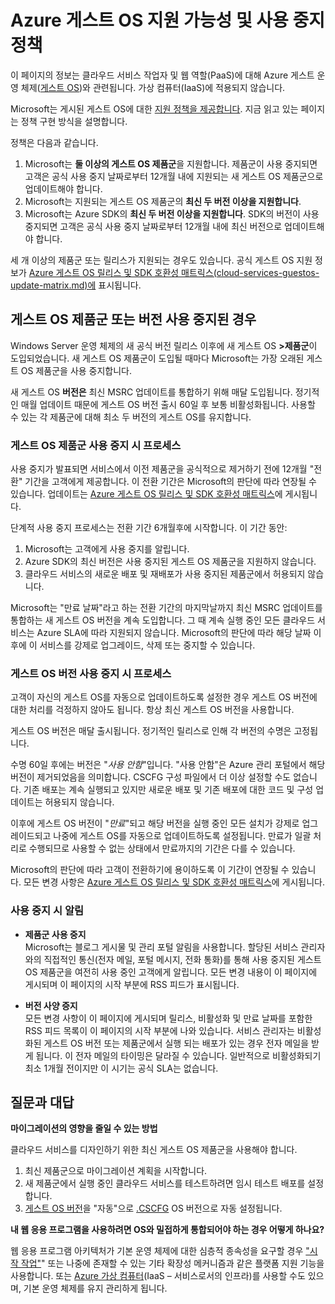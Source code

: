 <properties 
   pageTitle="Azure 게스트 OS에 대한 지원 가능성 및 사용 중지 정책 가이드 | Azure" 
   description="클라우드 서비스에서 사용하는 Azure 게스트 OS에 대해 Microsoft가 지원하는 내용에 대한 정보를 제공합니다." 
   services="cloud-services" 
   documentationCenter="na" 
   authors="Thraka" 
   manager="timlt" 
   editor=""/>

<tags
   ms.service="cloud-services"
   ms.devlang="na"
   ms.topic="article"
   ms.tgt_pltfrm="na"
   ms.workload="tbd" 
   ms.date="05/19/2015"
   ms.author="adegeo"/>

# Azure 게스트 OS 지원 가능성 및 사용 중지 정책
이 페이지의 정보는 클라우드 서비스 작업자 및 웹 역할(PaaS)에 대해 Azure 게스트 운영 체제([게스트 OS](https://msdn.microsoft.com/library/azure/ff729422.aspx))와 관련됩니다. 가상 컴퓨터(IaaS)에 적용되지 않습니다.

Microsoft는 게시된 게스트 OS에 대한 [지원 정책을 제공합니다](http://support.microsoft.com/gp/azure-cloud-lifecycle-faq). 지금 읽고 있는 페이지는 정책 구현 방식을 설명합니다.

정책은 다음과 같습니다.

1. Microsoft는 **둘 이상의 게스트 OS 제품군**을 지원합니다. 제품군이 사용 중지되면 고객은 공식 사용 중지 날짜로부터 12개월 내에 지원되는 새 게스트 OS 제품군으로 업데이트해야 합니다.
2. Microsoft는 지원되는 게스트 OS 제품군의 **최신 두 버전 이상을 지원합니다**. 
3. Microsoft는 Azure SDK의 **최신 두 버전 이상을 지원합니다**. SDK의 버전이 사용 중지되면 고객은 공식 사용 중지 날짜로부터 12개월 내에 최신 버전으로 업데이트해야 합니다. 

세 개 이상의 제품군 또는 릴리스가 지원되는 경우도 있습니다. 공식 게스트 OS 지원 정보가 [Azure 게스트 OS 릴리스 및 SDK 호환성 매트릭스(cloud-services-guestos-update-matrix.md)에](cloud-services-guestos-update-matrix.md) 표시됩니다.


## 게스트 OS 제품군 또는 버전 사용 중지된 경우 


Windows Server 운영 체제의 새 공식 버전 릴리스 이후에 새 게스트 OS **>제품군**이 도입되었습니다. 새 게스트 OS 제품군이 도입될 때마다 Microsoft는 가장 오래된 게스트 OS 제품군을 사용 중지합니다.

새 게스트 OS **버전은** 최신 MSRC 업데이트를 통합하기 위해 매달 도입됩니다. 정기적인 매월 업데이트 때문에 게스트 OS 버전 출시 60일 후 보통 비활성화됩니다. 사용할 수 있는 각 제품군에 대해 최소 두 버전의 게스트 OS를 유지합니다.

### 게스트 OS 제품군 사용 중지 시 프로세스 


사용 중지가 발표되면 서비스에서 이전 제품군을 공식적으로 제거하기 전에 12개월 "전환" 기간을 고객에게 제공합니다. 이 전환 기간은 Microsoft의 판단에 따라 연장될 수 있습니다. 업데이트는 [Azure 게스트 OS 릴리스 및 SDK 호환성 매트릭스](cloud-services-guestos-update-matrix.md)에 게시됩니다.

단계적 사용 중지 프로세스는 전환 기간 6개월후에 시작합니다. 이 기간 동안:

1. Microsoft는 고객에게 사용 중지를 알립니다. 
2. Azure SDK의 최신 버전은 사용 중지된 게스트 OS 제품군을 지원하지 않습니다.
3. 클라우드 서비스의 새로운 배포 및 재배포가 사용 중지된 제품군에서 허용되지 않습니다.

Microsoft는 "만료 날짜"라고 하는 전환 기간의 마지막날까지 최신 MSRC 업데이트를 통합하는 새 게스트 OS 버전을 계속 도입합니다. 그 때 계속 실행 중인 모든 클라우드 서비스는 Azure SLA에 따라 지원되지 않습니다. Microsoft의 판단에 따라 해당 날짜 이후에 이 서비스를 강제로 업그레이드, 삭제 또는 중지할 수 있습니다.



### 게스트 OS 버전 사용 중지 시 프로세스 
고객이 자신의 게스트 OS를 자동으로 업데이트하도록 설정한 경우 게스트 OS 버전에 대한 처리를 걱정하지 않아도 됩니다. 항상 최신 게스트 OS 버전을 사용합니다.

게스트 OS 버전은 매달 출시됩니다. 정기적인 릴리스로 인해 각 버전의 수명은 고정됩니다.

수명 60일 후에는 버전은 "*사용 안함*"입니다. "사용 안함"은 Azure 관리 포털에서 해당 버전이 제거되었음을 의미합니다. CSCFG 구성 파일에서 더 이상 설정할 수도 없습니다. 기존 배포는 계속 실행되고 있지만 새로운 배포 및 기존 배포에 대한 코드 및 구성 업데이트는 허용되지 않습니다.

이후에 게스트 OS 버전이 "*만료*"되고 해당 버전을 실행 중인 모든 설치가 강제로 업그레이드되고 나중에 게스트 OS를 자동으로 업데이트하도록 설정됩니다. 만료가 일괄 처리로 수행되므로 사용할 수 없는 상태에서 만료까지의 기간은 다를 수 있습니다.

Microsoft의 판단에 따라 고객이 전환하기에 용이하도록 이 기간이 연장될 수 있습니다. 모든 변경 사항은 [Azure 게스트 OS 릴리스 및 SDK 호환성 매트릭스](cloud-services-guestos-update-matrix.md)에 게시됩니다.



### 사용 중지 시 알림 

* **제품군 사용 중지** <br>Microsoft는 블로그 게시물 및 관리 포털 알림을 사용합니다. 할당된 서비스 관리자와의 직접적인 통신(전자 메일, 포털 메시지, 전화 통화)를 통해 사용 중지된 게스트 OS 제품군을 여전히 사용 중인 고객에게 알립니다. 모든 변경 내용이 이 페이지에 게시되며 이 페이지의 시작 부분에 RSS 피드가 표시됩니다. 


* **버전 사양 증지** <br>모든 변경 사항이 이 페이지에 게시되며 릴리스, 비활성화 및 만료 날짜를 포함한 RSS 피드 목록이 이 페이지의 시작 부분에 나와 있습니다. 서비스 관리자는 비활성화된 게스트 OS 버전 또는 제품군에서 실행 되는 배포가 있는 경우 전자 메일을 받게 됩니다. 이 전자 메일의 타이밍은 달라질 수 있습니다. 일반적으로 비활성화되기 최소 1개월 전이지만 이 시기는 공식 SLA는 없습니다.


## 질문과 대답

**마이그레이션의 영향을 줄일 수 있는 방법**

클라우드 서비스를 디자인하기 위한 최신 게스트 OS 제품군을 사용해야 합니다.

1. 최신 제품군으로 마이그레이션 계획을 시작합니다. 
2. 새 제품군에서 실행 중인 클라우드 서비스를 테스트하려면 임시 테스트 배포를 설정합니다. 
3. [ 게스트 OS 버전](https://msdn.microsoft.com/library/azure/gg433101.aspx)을 "자동"으로 [.CSCFG](https://msdn.microsoft.com/library/azure/gg456324.aspx) OS 버전으로 자동 설정됩니다.

**내 웹 응용 프로그램을 사용하려면 OS와 밀접하게 통합되어야 하는 경우 어떻게 하나요?**

웹 응용 프로그램 아키텍처가 기본 운영 체제에 대한 심층적 종속성을 요구할 경우 ["시작 작업"](https://msdn.microsoft.com/library/windowsazure/gg456327.aspx)" 또는 나중에 존재할 수 있는 기타 확장성 메커니즘과 같은 플랫폼 지원 기능을 사용합니다. 또는 [Azure 가상 컴퓨터](http://azure.microsoft.com/documentation/scenarios/virtual-machines/)(IaaS – 서비스로서의 인프라)를 사용할 수도 있으며, 기본 운영 체제를 유지 관리하게 됩니다.
 

<!---HONumber=July15_HO3-->